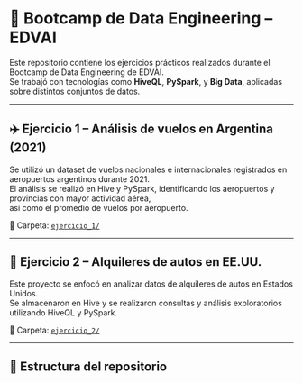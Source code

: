 # 🚀 Bootcamp de Data Engineering – EDVAI

Este repositorio contiene los ejercicios prácticos realizados durante el Bootcamp de Data Engineering de EDVAI.  
Se trabajó con tecnologías como **HiveQL**, **PySpark**, y **Big Data**, aplicadas sobre distintos conjuntos de datos.

---

## ✈️ Ejercicio 1 – Análisis de vuelos en Argentina (2021)

Se utilizó un dataset de vuelos nacionales e internacionales registrados en aeropuertos argentinos durante 2021.  
El análisis se realizó en Hive y PySpark, identificando los aeropuertos y provincias con mayor actividad aérea,  
así como el promedio de vuelos por aeropuerto.

📁 Carpeta: [`ejercicio_1/`](./ejercicio_1)

---

## 🚗 Ejercicio 2 – Alquileres de autos en EE.UU.

Este proyecto se enfocó en analizar datos de alquileres de autos en Estados Unidos.  
Se almacenaron en Hive y se realizaron consultas y análisis exploratorios utilizando HiveQL y PySpark.

📁 Carpeta: [`ejercicio_2/`](./ejercicio_2)

---

## 📁 Estructura del repositorio

